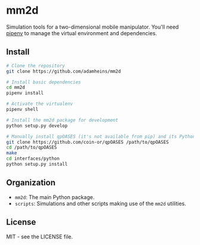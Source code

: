 # mm2d

Simulation tools for a two-dimensional mobile manipulator. You'll need
[pipenv](https://pipenv.pypa.io) to manage the virtual environment and
dependencies.

## Install

```bash
# Clone the repository
git clone https://github.com/adamheins/mm2d

# Install basic dependencies
cd mm2d
pipenv install

# Activate the virtualenv
pipenv shell

# Install the mm2d package for development
python setup.py develop

# Manually install qpOASES (it's not available from pip) and its Python bindings
git clone https://github.com/coin-or/qpOASES /path/to/qpOASES
cd /path/to/qpOASES
make
cd interfaces/python
python setup.py install
```

## Organization

* `mm2d`: The main Python package.
* `scripts`: Simulations and other scripts making use of the `mm2d` utilities.

## License

MIT - see the LICENSE file.
